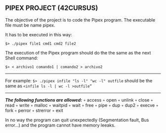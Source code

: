 ## PIPEX  PROJECT (42CURSUS)

The objective of the project is to code the Pipex program. The executable file must be name pipex.

It has to be executed in this way:

``` $> ./pipex file1 cmd1 cmd2 file2 ```

The execution of the Pipex program should do the the same as the next Shell command:

```$> < archivo1 comando1 | comando2 > archivo2```

---
For example: ```$> ./pipex infile "ls -l" "wc -l" outfile``` should be  the same as ```<infile ls -l | wc -l >outfile”```

---


***The following functions are allowed:***
◦ access
◦ open
◦ unlink
◦ close
◦ read
◦ write
◦ malloc
◦ waitpid
◦ wait
◦ free
◦ pipe
◦ dup
◦ dup2
◦ execve
◦ fork
◦ perror
◦ strerror
◦ exit

In no way the program can quit unexpectedly (Segmentation fault, Bus error...) and the program cannot have memory leeaks.
